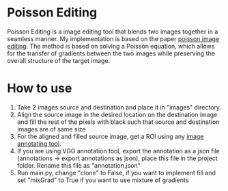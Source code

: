 # Poisson Editing
Poisson Editing is a image editing tool that blends two images together in a seamless manner. My implementation is based on the paper [poisson image editing](https://www.cs.virginia.edu/~connelly/class/2014/comp_photo/proj2/poisson.pdf). The method is based on solving a Poisson equation, which allows for the transfer of gradients between the two images while preserving the overall structure of the target image.

# How to use 
1. Take 2 images source and destination and place it in "images" directory. 
2. Align the source image in the desired location on the destination image and fill the rest of the pixels with black such that source and destination images are of same size
3. For the aligned and filled source image, get a ROI using any [image annotating tool](https://www.robots.ox.ac.uk/~vgg/software/via/via_demo.html). 
4. If you are using VGG annotation tool, export the annotation as a json file (annotations -> export annotations as json), place this file in the project folder. Rename this file as "annotation.json"
5. Run main.py, change "clone" to False, if you want to implement fill and set "mixGrad" to True if you want to use mixture of gradients

